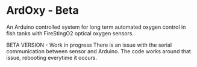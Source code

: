 # ArdOxy - Beta
An Arduino controlled system for long term automated oxygen control in fish tanks with FireStingO2 optical oxygen sensors.

BETA VERSION - Work in progress
There is an issue with the serial communication between sensor and Arduino. The code works around that issue, rebooting everytime it occurs.
